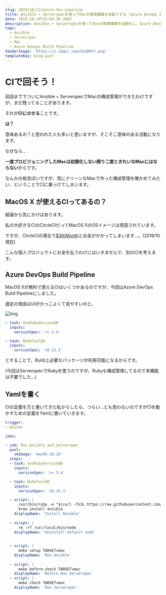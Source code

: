 ```yaml
---
slug: 2019/10/11/azure-dev-pipeline
title: Ansible + Serverspecを使ってMacの環境構築を自動でする (Azure DevOps Build Pipeline編)
date: 2019-10-10T15:04:39.398Z
description: Ansible + Serverspecを使ってMacの環境構築を自動化し、Azure DevOps Build PipelineでCIを回します。
tags:
  - Ansible
  - Serverspec
  - Mac
  - Azure Devops Build Pipeline
headerImage: 'https://i.imgur.com/9iGRHft.png'
templateKey: blog-post
---
```

# CIで回そう！

前回まででついにAnsible + ServerspecでMacの構成管理ができたわけですが、まだ残ってることがあります。

それが**CIにのせる**ことです。

**は？**

意味あるの？と思われた人も多いと思いますが、そこそこ意味のある活動になります。

なぜなら…

**一度プロビジョニングしたMacは初期化しない限り二度ときれいなMacにはならない**からです。

なんかの格言ぽいですが、常にクリーンなMacで作った構成管理を確かめてみたい、ということでCIに乗っけてしまいます。

## MacOS X が使えるCIってあるの？

結論から先にかけばあります。

私の大好きなCIのCircleCIだってMacOS XのOSイメージは用意されています。

ですが、CircleCIの場合で[$39/Month](https://circleci.jp/pricing/#build-os-x)とお金がかかってしまいます…。(2019/10現在)

こんな個人プロジェクトにお金を払うわけにはいきませんで、別のCIを考えます。

## Azure DevOps Build Pipeline

MacOS Xが無料で使えるCIはいくつかあるのですが、今回はAzure DevOps Build Pipelineにしました。

選定の理由はUIがかっこよくて見やすいのと、

![Img](https://i.imgur.com/5ckVCUf.png)

```yaml
- task: UseRubyVersion@0
  inputs:
    versionSpec: '>= 2.4'

- task: NodeTool@0 
  inputs:
    versionSpec: '10.15.3'
```

とすることで、Build上必要なパッケージが利用可能になるからです。

(今回はServerspecでRubyを使うのですが、Rubyも構成管理してるので本機能は不要でした…)

## Yamlを書く

CIの定義を万と書いてきた私からしたら、つらい…とも思わないのですがCIを動かすための定義をYamlに書いていきます。

```yaml
trigger:
- master

jobs:

- job: Run_Ansible_and_Serverspec
  pool:
    vmImage: 'macOS-10.14'
  steps:
  - task: UseRubyVersion@0
    inputs:
      versionSpec: '>= 2.4'

  - task: NodeTool@0 
    inputs:
      versionSpec: '10.15.3'

  - script: |
      /usr/bin/ruby -e "$(curl -fsSL https://raw.githubusercontent.com/Homebrew/install/master/install)"
      brew install ansible
    displayName: 'Install Ansible'
    
  - script: |
      rm -rf /usr/local/bin/node
    displayName: 'Uninstall default node'
    
    
  - script: |
      make setup TARGET=mac
    displayName: 'Run Ansible'
    
  - script: |
      make before-check TARGET=mac
    displayName: 'Before Run Serverspec'
  - script: |
      make check TARGET=mac
    displayName: 'Run Serverspec'
```
